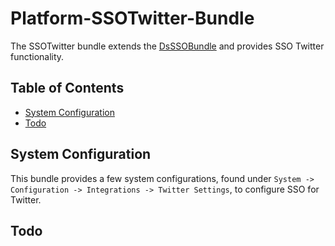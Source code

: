 # Platform-SSOTwitter-Bundle

The SSOTwitter bundle extends the [DsSSOBundle](https://github.com/DigitalState/Platform-SSO-Bundle) and provides SSO Twitter functionality.

## Table of Contents

- [System Configuration](#aystem-configuration)
- [Todo](#todo)

## System Configuration

This bundle provides a few system configurations, found under `System -> Configuration -> Integrations -> Twitter Settings`, to configure SSO for Twitter.

## Todo
